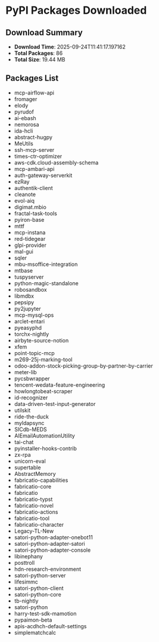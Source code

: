 # PyPI Packages Downloaded

## Download Summary
- **Download Time**: 2025-09-24T11:41:17.197162
- **Total Packages**: 86
- **Total Size**: 19.44 MB

## Packages List
- mcp-airflow-api
- fromager
- elody
- pyrudof
- ai-ebash
- nemorosa
- ida-hcli
- abstract-hugpy
- MeUtils
- ssh-mcp-server
- times-ctr-optimizer
- aws-cdk.cloud-assembly-schema
- mcp-ambari-api
- auth-gateway-serverkit
- ezRay
- authentik-client
- cleanote
- evol-aiq
- digimat.mbio
- fractal-task-tools
- pyiron-base
- mttf
- mcp-instana
- red-tidegear
- glpi-provider
- mal-gui
- sqler
- mbu-msoffice-integration
- mtbase
- tuspyserver
- python-magic-standalone
- robosandbox
- libmdbx
- pepsipy
- py2jupyter
- mcp-mysql-ops
- arclet-entari
- pyeasyphd
- torchx-nightly
- airbyte-source-notion
- xfem
- point-topic-mcp
- m269-25j-marking-tool
- odoo-addon-stock-picking-group-by-partner-by-carrier
- meter-lib
- pycsbwrapper
- tencent-wedata-feature-engineering
- howlongtobeat-scraper
- id-recognizer
- data-driven-test-input-generator
- utilskit
- ride-the-duck
- myldapsync
- SICdb-MEDS
- AIEmailAutomationUtility
- tai-chat
- pyinstaller-hooks-contrib
- zx-rpa
- unicorn-eval
- supertable
- AbstractMemory
- fabricatio-capabilities
- fabricatio-core
- fabricatio
- fabricatio-typst
- fabricatio-novel
- fabricatio-actions
- fabricatio-tool
- fabricatio-character
- Legacy-TL-New
- satori-python-adapter-onebot11
- satori-python-adapter-satori
- satori-python-adapter-console
- libinephany
- posttroll
- hdn-research-environment
- satori-python-server
- lifesimmc
- satori-python-client
- satori-python-core
- tb-nightly
- satori-python
- harry-test-sdk-mamotion
- pypaimon-beta
- apis-acdhch-default-settings
- simplematchcalc
